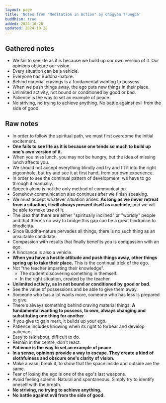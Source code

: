 ```yaml
---
layout: page
title: 'Notes from "Meditation in Action" by Chögyam Trungpa'
buddhism: true
added: 2024-10-28
updated: 2024-10-28
---
```


## Gathered notes

- We fail to see life as it is because we build up our own version of it. Our opinions obscure our vision.
- Every situation can be a vehicle.
- Everyone has Buddha-nature.
- Behind material cravings is a fundamental wanting to possess.
- When we push things away, the ego puts new things in their place.
- Unlimited activity, not bound or conditioned by good or bad.
- Patience is the way to set an example of peace.
- No striving, no trying to achieve anything. No battle against evil from the side of good.

## Raw notes

- In order to follow the spiritual path, we must first overcome the initial excitement.
- **One fails to see life as it is because one tends so much to build up one's own version of it.**
- When you miss lunch, you may not be hungry, but the idea of missing lunch affects you.
- We should not accept everything blindly and try and fit it into the right pigeonhole, but try and see it at first hand, from our own experience.
- In order to see the continual pattern of development, we have to go through it manually.
- Speech alone is not the only method of communication.
- Somehow communication also continues after we finish speaking.
- We must accept whatever situation arises. **As long as we never retreat from a situation, it will always present itself as a vehicle**, and we will be able to make use of it.
- The idea that there are either "spiritually inclined" or "worldly" people and that there's no way to bridge this gap can be a great hindrance to bhodicitta.
- Since Buddha-nature pervades all things, there is no such thing as an unsuitable candidate.
- Compassion with results that finally benefits you is compassion with an ego.
- A hindrance is also a vehicle.
- **When you have a hostile attitude and push things away, other things spring up to take their place.** This is the continual trick of the ego.
- Not "the teacher imparting their knowledge".
    - The student discovering something in themself.
    - In the right situation, created by the teacher.
- **Unlimited activity, as in not bound or conditioned by good or bad.**
- See the value of possessions and be able to give them away.
- Someone who has a lot wants more, someone who has less is prepared to give.
- There's always something behind craving material things. **A fundamental wanting to possess, to own, always changing and substituting one thing for another.**
- If you give to gain merit, it builds up your ego.
- Patience includes knowing when its right to forbear and develop patience.
- Easy to talk about, difficult to do.
- Remain in the centre, don't react.
- **Patience is the way to set an example of peace.**
- **In a sense, opinions provide a way to escape. They create a kind of slothfulness and obscure one's clarity of vision.**
- Make a vase, break it, to show that the space inside and outside are the same.
- Fear of losing the ego is one of the ego's last weapons.
- Avoid feeling solemn. Natural and spontaneous. Simply try to identify oneself with the breath.
- **No striving, no trying to achieve anything.**
- **No battle against evil from the side of good.**